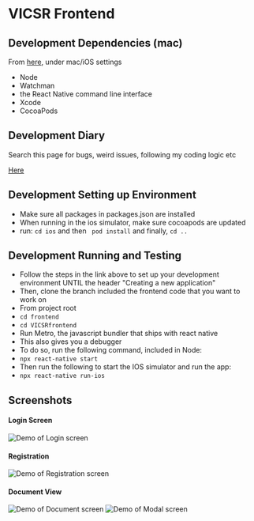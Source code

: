 # VICSR Frontend #

## Development Dependencies (mac) ##
From [here](https://reactnative.dev/docs/environment-setup), under mac/iOS settings
- Node
- Watchman
- the React Native command line interface 
- Xcode 
- CocoaPods

## Development Diary ##
Search this page for bugs, weird issues, following my coding logic etc

[Here](Bri_development_diary.txt)

## Development Setting up Environment ##

- Make sure all packages in packages.json are installed
- When running in the ios simulator, make sure cocoapods are updated
- run: ```cd ios``` and then ``` pod install``` and finally, ```cd ..```

## Development Running and Testing ##

- Follow the steps in the link above to set up your development environment UNTIL the header "Creating a new application"
- Then, clone the branch included the frontend code that you want to work on
- From project root 
- ```cd frontend```
- ```cd VICSRfrontend```
- Run Metro, the javascript bundler that ships with react native
- This also gives you a debugger
- To do so, run the following command, included in Node:
- ```npx react-native start```
- Then run the following to start the IOS simulator and run the app:
- ```npx react-native run-ios```

## Screenshots ##
#### Login Screen
![Demo of Login screen](Screenshots/LoginPage.png "Demo of Login screen")
#### Registration
![Demo of Registration screen](Screenshots/RegisterPage.png "Demo of Registration screen")
#### Document View
![Demo of Document screen](Screenshots/DocumentView.png "Demo of Document screen")
![Demo of Modal screen](Screenshots/UploadModal.png "Demo of Document Modal screen")